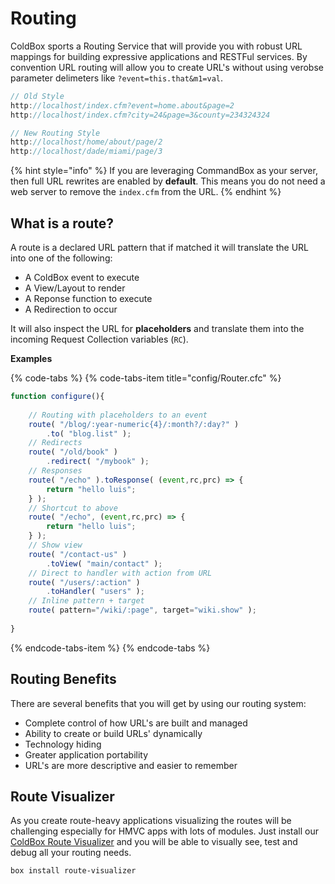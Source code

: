 # Routing

ColdBox sports a Routing Service that will provide you with robust URL mappings for building expressive applications and RESTFul services.  By convention URL routing will allow you to create URL's without using verobse parameter delimeters like `?event=this.that&m1=val`.

```javascript
// Old Style
http://localhost/index.cfm?event=home.about&page=2
http://localhost/index.cfm?city=24&page=3&county=234324324
```

```javascript
// New Routing Style
http://localhost/home/about/page/2
http://localhost/dade/miami/page/3
```

{% hint style="info" %}
If you are leveraging CommandBox as your server, then full URL rewrites are enabled by **default**.  This means you do not need a web server to remove the `index.cfm` from the URL.
{% endhint %}

## What is a route?

A route is a declared URL pattern that if matched it will translate the URL into one of the following:

* A ColdBox event to execute
* A View/Layout to render
* A Reponse function to execute
* A Redirection to occur

It will also inspect the URL for **placeholders** and translate them into the incoming Request Collection variables \(`RC`\).

**Examples**

{% code-tabs %}
{% code-tabs-item title="config/Router.cfc" %}
```javascript
function configure(){
    
    // Routing with placeholders to an event
    route( "/blog/:year-numeric{4}/:month?/:day?" )
        .to( "blog.list" );
    // Redirects
    route( "/old/book" )
        .redirect( "/mybook" );
    // Responses
    route( "/echo" ).toResponse( (event,rc,prc) => {
        return "hello luis";
    } );
    // Shortcut to above
    route( "/echo", (event,rc,prc) => {
        return "hello luis";
    } );
    // Show view
    route( "/contact-us" )
        .toView( "main/contact" );
    // Direct to handler with action from URL
    route( "/users/:action" )
        .toHandler( "users" );
    // Inline pattern + target
    route( pattern="/wiki/:page", target="wiki.show" );
    
}
```
{% endcode-tabs-item %}
{% endcode-tabs %}

## Routing Benefits

There are several benefits that you will get by using our routing system:

* Complete control of how URL's are built and managed
* Ability to create or build URLs' dynamically
* Technology hiding
* Greater application portability
* URL's are more descriptive and easier to remember

## Route Visualizer

As you create route-heavy applications visualizing the routes will be challenging especially for HMVC apps with lots of modules.  Just install our [ColdBox Route Visualizer](https://www.forgebox.io/view/route-visualizer) and you will be able to visually see, test and debug all your routing needs.

```bash
box install route-visualizer
```



